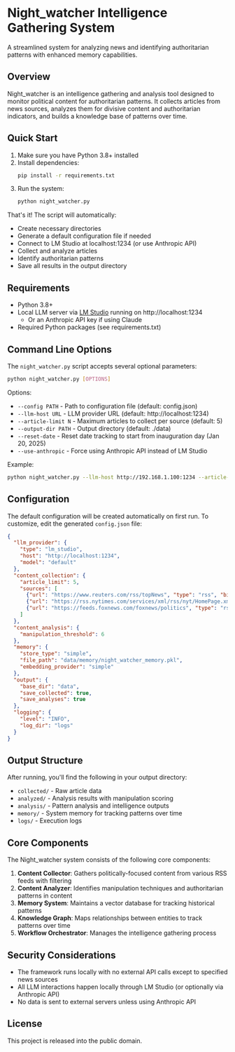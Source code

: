 # Night_watcher Intelligence Gathering System

A streamlined system for analyzing news and identifying authoritarian patterns with enhanced memory capabilities.

## Overview

Night_watcher is an intelligence gathering and analysis tool designed to monitor political content for authoritarian patterns. It collects articles from news sources, analyzes them for divisive content and authoritarian indicators, and builds a knowledge base of patterns over time.

## Quick Start

1. Make sure you have Python 3.8+ installed
2. Install dependencies:
   ```bash
   pip install -r requirements.txt
   ```
3. Run the system:
   ```bash
   python night_watcher.py
   ```

That's it! The script will automatically:
- Create necessary directories
- Generate a default configuration file if needed
- Connect to LM Studio at localhost:1234 (or use Anthropic API)
- Collect and analyze articles
- Identify authoritarian patterns
- Save all results in the output directory

## Requirements

- Python 3.8+
- Local LLM server via [LM Studio](https://lmstudio.ai/) running on http://localhost:1234
  - Or an Anthropic API key if using Claude
- Required Python packages (see requirements.txt)

## Command Line Options

The `night_watcher.py` script accepts several optional parameters:

```bash
python night_watcher.py [OPTIONS]
```

Options:
- `--config PATH` - Path to configuration file (default: config.json)
- `--llm-host URL` - LLM provider URL (default: http://localhost:1234)
- `--article-limit N` - Maximum articles to collect per source (default: 5)
- `--output-dir PATH` - Output directory (default: ./data)
- `--reset-date` - Reset date tracking to start from inauguration day (Jan 20, 2025)
- `--use-anthropic` - Force using Anthropic API instead of LM Studio

Example:
```bash
python night_watcher.py --llm-host http://192.168.1.100:1234 --article-limit 20 --output-dir ./outputs
```

## Configuration

The default configuration will be created automatically on first run. 
To customize, edit the generated `config.json` file:

```json
{
  "llm_provider": {
    "type": "lm_studio",
    "host": "http://localhost:1234",
    "model": "default"
  },
  "content_collection": {
    "article_limit": 5,
    "sources": [
      {"url": "https://www.reuters.com/rss/topNews", "type": "rss", "bias": "center"},
      {"url": "https://rss.nytimes.com/services/xml/rss/nyt/HomePage.xml", "type": "rss", "bias": "center-left"},
      {"url": "https://feeds.foxnews.com/foxnews/politics", "type": "rss", "bias": "right"}
    ]
  },
  "content_analysis": {
    "manipulation_threshold": 6
  },
  "memory": {
    "store_type": "simple",
    "file_path": "data/memory/night_watcher_memory.pkl",
    "embedding_provider": "simple"
  },
  "output": {
    "base_dir": "data",
    "save_collected": true,
    "save_analyses": true
  },
  "logging": {
    "level": "INFO",
    "log_dir": "logs"
  }
}
```

## Output Structure

After running, you'll find the following in your output directory:

- `collected/` - Raw article data
- `analyzed/` - Analysis results with manipulation scoring
- `analysis/` - Pattern analysis and intelligence outputs
- `memory/` - System memory for tracking patterns over time
- `logs/` - Execution logs

## Core Components

The Night_watcher system consists of the following core components:

1. **Content Collector**: Gathers politically-focused content from various RSS feeds with filtering
2. **Content Analyzer**: Identifies manipulation techniques and authoritarian patterns in content
3. **Memory System**: Maintains a vector database for tracking historical patterns
4. **Knowledge Graph**: Maps relationships between entities to track patterns over time
5. **Workflow Orchestrator**: Manages the intelligence gathering process

## Security Considerations

- The framework runs locally with no external API calls except to specified news sources
- All LLM interactions happen locally through LM Studio (or optionally via Anthropic API)
- No data is sent to external servers unless using Anthropic API

## License

This project is released into the public domain.
